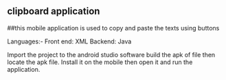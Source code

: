 ## clipboard application

##this mobile application is used to copy and paste the texts using buttons

Languages:-
Front end: XML
Backend: Java

Import the project to the android studio software build the apk of file then locate the apk file. Install it on the mobile then open it and run the application.



